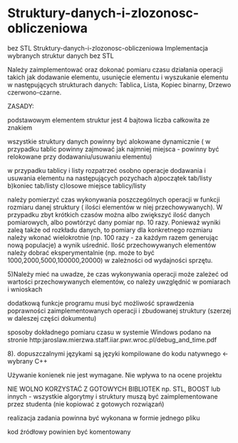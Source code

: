 # Struktury-danych-i-zlozonosc-obliczeniowa
bez STL
Struktury-danych-i-zlozonosc-obliczeniowa
Implementacja wybranych struktur danych bez STL

Należy zaimplementować oraz dokonać pomiaru czasu działania operacji takich jak dodawanie elementu, usunięcie elementu i wyszukanie elementu w następujących strukturach danych: Tablica, Lista, Kopiec binarny, Drzewo czerwono-czarne.

ZASADY:

podstawowym elementem struktur jest 4 bajtowa liczba całkowita ze znakiem

wszystkie struktury danych powinny być alokowane dynamicznie ( w przypadku tablic powinny zajmować jak najmniej miejsca - powinny być relokowane przy dodawaniu/usuwaniu elementu)

w przypadku tablicy i listy rozpatrzeć osobno operacje dodawania i usuwania elementu na następujących pozychach a)początek tab/listy b)koniec tab/listy c)losowe miejsce tablicy/listy

należy pomierzyć czas wykonywania poszczególnych operacji w funkcji rozmiaru danej struktury ( ilości elementów w niej przechowywanych). W przypadku zbyt krótkich czasów można albo zwiększyć ilość danych pomiarowych, albo powtórzyć dany pomiar np. 10 razy. Ponieważ wyniki zaleą także od rozkładu danych, to pomiary dla konkretnego rozmiaru należy wkonać wielokrotnie (np. 100 razy - za każdym razem generując nową populacje) a wynik uśrednić. Ilość przechowywanych elementów należy dobrać eksperymentalnie (np. może to być 1000,2000,5000,100000,20000) w zależności od wydajności sprzętu.

5)Należy mieć na uwadze, że czas wykonywania operacji może zależeć od wartości przechowywanych elementów, co należy uwzględnić w pomiarach i wnioskach

dodatkową funkcje programu musi być możliwość sprawdzenia poprawności zaimplementowanych operacji i zbudowanej struktury (szerzej w daleszej części dokumentu)

sposoby dokładnego pomiaru czasu w systemie Windows podano na stronie http:jaroslaw.mierzwa.staff.iiar.pwr.wroc.pl/debug_and_time.pdf

8). dopuszczalnymi językami są języki kompilowane do kodu natywnego <- wybrany C++

Używanie konienek nie jest wymagane. Nie wpływa to na ocene projektu

NIE WOLNO KORZYSTAĆ Z GOTOWYCH BIBLIOTEK np. STL, BOOST lub innych - wszystkie algorytmy i struktury muszą być zaimplementowane przez studenta (nie kopiować z gotowych rozwiązań)

realizacja zadania powinna być wykonana w formie jednego pliku

kod źródłowy powinien być komentowany

